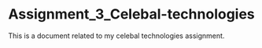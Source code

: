 # Assignment_3_Celebal-technologies
This is a document related to my celebal technologies assignment. 
